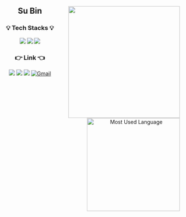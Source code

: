 <div align="center">

  <img align="right" src="https://github-readme-stats.vercel.app/api?username=trondi" width="300px" />

## Su Bin

### 💡 Tech Stacks 💡

  <img src="https://img.shields.io/badge/JavaScript-F7DF1E?style=flat-square&logo=JavaScript&logoColor=white" />
  <img src="https://img.shields.io/badge/React-61DAFB?style=flat-square&logo=React&logoColor=white" />
  <img src="https://img.shields.io/badge/TypeScript-3178C6?style=flat-square&logo=TypeScript&logoColor=white" />
  <!-- <img src="https://img.shields.io/badge/Node.js-339933?style=flat-square&logo=Node.js&logoColor=white"/>
  <img src="https://img.shields.io/badge/MongoDB-47A248?style=flat-square&logo=MongoDB&logoColor=white"/> -->

  <br>

</div>

<div align="center">

  <img align="right" alt="Most Used Language" src="https://github-readme-stats.vercel.app/api/top-langs/?username=suziebelle003&layout=compact" width="250" />

### 👉 Link 👈

<a href="https://github.com/suziebelle003" target="_blank"><img src="https://img.shields.io/badge/TIL-ffff00?style=flat-square&logo=Github&logoColor=white"  /></a>
<a href="https://github.com/suziebelle003" target="_blank"><img src="https://img.shields.io/badge/Github-ffff?style=flat-square&logo=Github&logoColor=white"  /></a>
<a href="#" target="_blank"><img src="https://img.shields.io/badge/Blog-ff5722?style=flat-square&logo=Blogger&logoColor=white"  /></a>
<a href="mailto:imsubin003@gmail.com" target="_blank"><img src="https://img.shields.io/badge/Gmail-D14836?style=flat-square&logo=gmail&logoColor=white"  alt="Gmail" /></a>

</div>
<!-- <img alt="github-readme-streak-stats" align="right" src="https://github-readme-streak-stats.herokuapp.com/?user=suziebelle003i&theme=tokyonight" width="300px" /> -->






